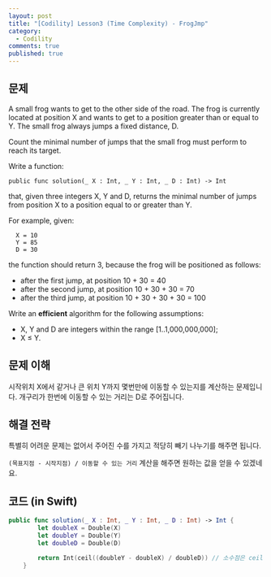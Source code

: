 ```yaml
---
layout: post
title: "[Codility] Lesson3 (Time Complexity) - FrogJmp"
category: 
  - Codility
comments: true
published: true
---
```


## 문제
A small frog wants to get to the other side of the road. The frog is currently located at position X and wants to get to a position greater than or equal to Y. The small frog always jumps a fixed distance, D.

Count the minimal number of jumps that the small frog must perform to reach its target.

Write a function:

`
public func solution(_ X : Int, _ Y : Int, _ D : Int) -> Int
`

that, given three integers X, Y and D, returns the minimal number of jumps from position X to a position equal to or greater than Y.

For example, given:

```
  X = 10
  Y = 85  
  D = 30
```
  
the function should return 3, because the frog will be positioned as follows:

- after the first jump, at position 10 + 30 = 40
- after the second jump, at position 10 + 30 + 30 = 70
- after the third jump, at position 10 + 30 + 30 + 30 = 100

Write an **efficient** algorithm for the following assumptions:

- X, Y and D are integers within the range [1..1,000,000,000];
- X ≤ Y.

## 문제 이해
시작위치 X에서 같거나 큰 위치 Y까지 몇번만에 이동할 수 있는지를 계산하는 문제입니다. 개구리가 한번에 이동할 수 있는 거리는 D로 주어집니다.

## 해결 전략
특별히 어려운 문제는 없어서 주어진 수를 가지고 적당히 빼기 나누기를 해주면 됩니다.

`(목표지점 - 시작지점) / 이동할 수 있는 거리` 계산을 해주면 원하는 값을 얻을 수 있겠네요.

## 코드 (in Swift)

```swift
public func solution(_ X : Int, _ Y : Int, _ D : Int) -> Int {
        let doubleX = Double(X)
        let doubleY = Double(Y)
        let doubleD = Double(D)

        return Int(ceil((doubleY - doubleX) / doubleD)) // 소수점은 ceil함수로 무조건 올림해줍니다.
    }
```